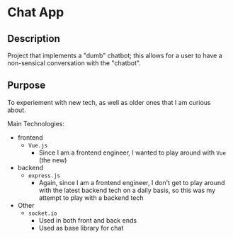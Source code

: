 # Chat App

## Description

Project that implements a "dumb" chatbot; this allows for a user to have a non-sensical conversation with the "chatbot".

## Purpose

To experiement with new tech, as well as older ones that I am curious about.

Main Technologies:
* frontend
  * `Vue.js`
    * Since I am a frontend engineer, I wanted to play around with `Vue`
      (the new)
* backend
  * `express.js`
    * Again, since I am a frontend engineer, I don't get to play around
      with the latest backend tech on a daily basis, so this was my attempt
      to play with a backend tech
* Other
  * `socket.io`
    * Used in both front and back ends
    * Used as base library for chat